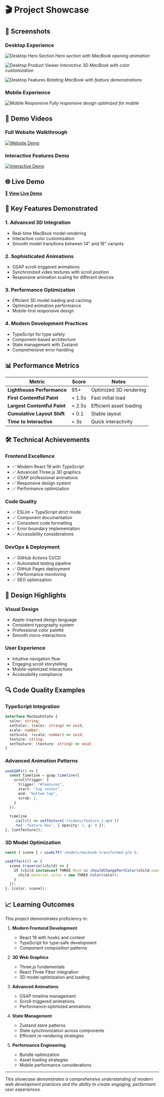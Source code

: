 # 🎬 Project Showcase

## 📸 Screenshots

### Desktop Experience
![Desktop Hero Section](./docs/screenshots/desktop-hero.png)
*Hero section with MacBook opening animation*

![Desktop Product Viewer](./docs/screenshots/desktop-product-viewer.png)
*Interactive 3D MacBook with color customization*

![Desktop Features](./docs/screenshots/desktop-features.png)
*Rotating MacBook with feature demonstrations*

### Mobile Experience
![Mobile Responsive](./docs/screenshots/mobile-responsive.png)
*Fully responsive design optimized for mobile*

## 🎥 Demo Videos

### Full Website Walkthrough
[![Website Demo](./docs/thumbnails/demo-thumbnail.png)](https://your-demo-video-link.com)

### Interactive Features Demo
[![Interactive Demo](./docs/thumbnails/interactive-thumbnail.png)](https://your-interactive-demo-link.com)

## 🌐 Live Demo

**🔗 [View Live Demo](https://your-username.github.io/macbook-landing-page)**

## 🎯 Key Features Demonstrated

### 1. Advanced 3D Integration
- Real-time MacBook model rendering
- Interactive color customization
- Smooth model transitions between 14" and 16" variants

### 2. Sophisticated Animations
- GSAP scroll-triggered animations
- Synchronized video textures with scroll position
- Responsive animation scaling for different devices

### 3. Performance Optimization
- Efficient 3D model loading and caching
- Optimized animation performance
- Mobile-first responsive design

### 4. Modern Development Practices
- TypeScript for type safety
- Component-based architecture
- State management with Zustand
- Comprehensive error handling

## 📊 Performance Metrics

| Metric | Score | Notes |
|--------|-------|-------|
| **Lighthouse Performance** | 95+ | Optimized 3D rendering |
| **First Contentful Paint** | < 1.5s | Fast initial load |
| **Largest Contentful Paint** | < 2.5s | Efficient asset loading |
| **Cumulative Layout Shift** | < 0.1 | Stable layout |
| **Time to Interactive** | < 3s | Quick interactivity |

## 🛠️ Technical Achievements

### Frontend Excellence
- ✅ Modern React 19 with TypeScript
- ✅ Advanced Three.js 3D graphics
- ✅ GSAP professional animations
- ✅ Responsive design system
- ✅ Performance optimization

### Code Quality
- ✅ ESLint + TypeScript strict mode
- ✅ Component documentation
- ✅ Consistent code formatting
- ✅ Error boundary implementation
- ✅ Accessibility considerations

### DevOps & Deployment
- ✅ GitHub Actions CI/CD
- ✅ Automated testing pipeline
- ✅ GitHub Pages deployment
- ✅ Performance monitoring
- ✅ SEO optimization

## 🎨 Design Highlights

### Visual Design
- Apple-inspired design language
- Consistent typography system
- Professional color palette
- Smooth micro-interactions

### User Experience
- Intuitive navigation flow
- Engaging scroll storytelling
- Mobile-optimized interactions
- Accessibility compliance

## 🔍 Code Quality Examples

### TypeScript Integration
```typescript
interface MacbookState {
  color: string;
  setColor: (color: string) => void;
  scale: number;
  setScale: (scale: number) => void;
  texture: string;
  setTexture: (texture: string) => void;
}
```

### Advanced Animation Patterns
```typescript
useGSAP(() => {
  const timeline = gsap.timeline({
    scrollTrigger: {
      trigger: "#features",
      start: "top center",
      end: "bottom top",
      scrub: 1,
    }
  });
  
  timeline
    .call(() => setTexture('/videos/feature-1.mp4'))
    .to('.feature-box', { opacity: 1, y: 0 });
}, [setTexture]);
```

### 3D Model Optimization
```typescript
const { scene } = useGLTF('/models/macbook-transformed.glb');

useEffect(() => {
  scene.traverse((child) => {
    if (child instanceof THREE.Mesh && shouldChangePartColor(child.name)) {
      child.material.color = new THREE.Color(color);
    }
  });
}, [color, scene]);
```

## 📈 Learning Outcomes

This project demonstrates proficiency in:

1. **Modern Frontend Development**
   - React 19 with hooks and context
   - TypeScript for type-safe development
   - Component composition patterns

2. **3D Web Graphics**
   - Three.js fundamentals
   - React Three Fiber integration
   - 3D model optimization and loading

3. **Advanced Animations**
   - GSAP timeline management
   - Scroll-triggered animations
   - Performance-optimized animations

4. **State Management**
   - Zustand store patterns
   - State synchronization across components
   - Efficient re-rendering strategies

5. **Performance Engineering**
   - Bundle optimization
   - Asset loading strategies
   - Mobile performance considerations

---

*This showcase demonstrates a comprehensive understanding of modern web development practices and the ability to create engaging, performant user experiences.*